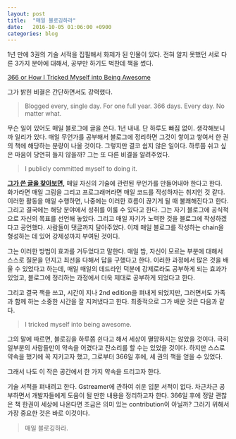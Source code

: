 ```yaml
---
layout: post
title:  "매일 블로깅하라"
date:   2016-10-05 01:06:00 +0900
categories: blog
---
```


1년 만에 3권의 기술 서적을 집필해서 화제가 된 인물이 있다. 전혀 알지 못했던 서로 다른 3가지 분야에 대해서, 공부만 하기도 벅찬데 책을 썼다.

[366 or How I Tricked Myself into Being Awesome](https://japhr.blogspot.kr/2012/04/366-or-how-i-tricked-myself-into-being.html)

그가 밝힌 비결은 간단하면서도 강력했다.

> Blogged every, single day. For one full year. 366 days. Every day. No matter what.

무슨 일이 있어도 매일 블로그에 글을 쓴다. 1년 내내. 단 하루도 빠짐 없이.
생각해보니까 일리가 있다. 매일 무언가를 공부해서 블로그에 정리하면 그것이 쌓이고 쌓여서 한 권의 책에 해당하는 분량이 나올 것이다. 그렇지만 결코 쉽지 않은 일이다. 하루쯤 쉬고 싶은 마음이 당연히 들지 않을까? 그는 또 다른 비결을 알려주었다.

> I publicly committed myself to doing it.

[<b>그가 쓴 글을 찾아보면,</b>](https://japhr.blogspot.kr/2009/03/my-chain.html) 매일 자신의 기술에 관련된 무언가를 만들어내야 한다고 한다. 화가라면 매일 그림을 그리고 프로그래머라면 매일 코드를 작성하자는 취지인 것 같다. 이러한 활동을 매일 수행하면, 나중에는 이러한 흐름이 끊기게 될 때 불쾌해진다고 한다. 그리고 결국에는 해당 분야에서 성취를 이룰 수 있다고 한다. 그는 자기 블로그에 공식적으로 자신의 목표를 선언해 놓았다. 그리고 매일 자기가 노력한 것을 블로그에 작성하겠다고 공언했다. 사람들이 댓글까지 달아주었다. 이제 매일 블로그를 작성하는 chain을 형성하는 데 있어 강제성까지 부여된 것이다.

그는 이러한 방법이 효과를 거두었다고 말한다. 매일 밤, 자신이 모르는 부분에 대해서 스스로 질문을 던지고 최선을 다해서 답을 구했다고 한다. 이러한 과정에서 많은 것을 배울 수 있었다고 하는데, 매일 매일의 데드라인 덕분에 강제로라도 공부하게 되는 효과가 있었고, 블로그에 정리하는 과정에서 더욱 제대로 공부하게 되었다고 한다.

그리고 결국 책을 쓰고, 시간이 지나 2nd edition을 펴내게 되었지만, 그러면서도 가족과 함께 하는 소중한 시간을 잘 지켜냈다고 한다. 최종적으로 그가 배운 것은 다음과 같다.

> I tricked myself into being awesome.

그의 말에 따르면, 블로깅을 하루쯤 쉰다고 해서 세상이 멸망하지는 않았을 것이다. 극히 일부분의 사람들만이 약속을 어겼다고 잔소리를 할 수는 있었을 것이다. 하지만 스스로 약속을 했기에 꼭 지키고자 했고, 그로부터 366일 후에, 세 권의 책을 얻을 수 있었다.

그래서 나도 이 작은 공간에서 한 가지 약속을 드리고자 한다.

기술 서적을 펴내려고 한다. Gstreamer에 관하여 쉬운 입문 서적이 없다. 차근차근 공부하면서 개발자들에게 도움이 될 만한 내용을 정리하고자 한다. 366일 후에 정말 괜찮은 책 한권이 세상에 나온다면 조금은 의미 있는 contribution이 아닐까? 그러기 위해서 가장 중요한 것은 바로 이것이다.

> 매일 블로깅하라.
